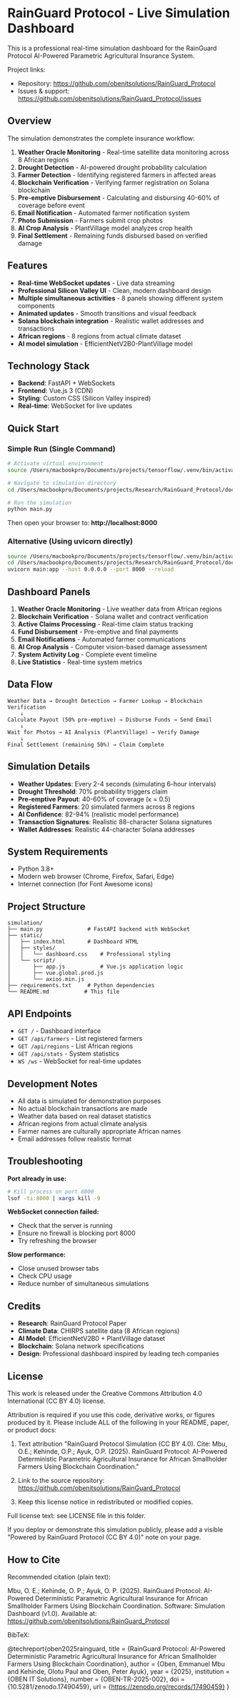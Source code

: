 # RainGuard Protocol - Live Simulation Dashboard

This is a professional real-time simulation dashboard for the RainGuard Protocol AI-Powered Parametric Agricultural Insurance System.

Project links:
- Repository: https://github.com/obenitsolutions/RainGuard_Protocol
- Issues & support: https://github.com/obenitsolutions/RainGuard_Protocol/issues

## Overview

The simulation demonstrates the complete insurance workflow:
1. **Weather Oracle Monitoring** - Real-time satellite data monitoring across 8 African regions
2. **Drought Detection** - AI-powered drought probability calculation
3. **Farmer Detection** - Identifying registered farmers in affected areas
4. **Blockchain Verification** - Verifying farmer registration on Solana blockchain
5. **Pre-emptive Disbursement** - Calculating and disbursing 40-60% of coverage before event
6. **Email Notification** - Automated farmer notification system
7. **Photo Submission** - Farmers submit crop photos
8. **AI Crop Analysis** - PlantVillage model analyzes crop health
9. **Final Settlement** - Remaining funds disbursed based on verified damage

## Features

- **Real-time WebSocket updates** - Live data streaming
- **Professional Silicon Valley UI** - Clean, modern dashboard design
- **Multiple simultaneous activities** - 8 panels showing different system components
- **Animated updates** - Smooth transitions and visual feedback
- **Solana blockchain integration** - Realistic wallet addresses and transactions
- **African regions** - 8 regions from actual climate dataset
- **AI model simulation** - EfficientNetV2B0-PlantVillage model

## Technology Stack

- **Backend**: FastAPI + WebSockets
- **Frontend**: Vue.js 3 (CDN)
- **Styling**: Custom CSS (Silicon Valley inspired)
- **Real-time**: WebSocket for live updates

## Quick Start

### Simple Run (Single Command)

```bash
# Activate virtual environment
source /Users/macbookpro/Documents/projects/tensorflow/.venv/bin/activate

# Navigate to simulation directory
cd /Users/macbookpro/Documents/projects/Research/RainGuard_Protocol/docs/simulation

# Run the simulation
python main.py
```

Then open your browser to: **http://localhost:8000**

### Alternative (Using uvicorn directly)

```bash
source /Users/macbookpro/Documents/projects/tensorflow/.venv/bin/activate
cd /Users/macbookpro/Documents/projects/Research/RainGuard_Protocol/docs/simulation
uvicorn main:app --host 0.0.0.0 --port 8000 --reload
```

## Dashboard Panels

1. **Weather Oracle Monitoring** - Live weather data from African regions
2. **Blockchain Verification** - Solana wallet and contract verification
3. **Active Claims Processing** - Real-time claim status tracking
4. **Fund Disbursement** - Pre-emptive and final payments
5. **Email Notifications** - Automated farmer communications
6. **AI Crop Analysis** - Computer vision-based damage assessment
7. **System Activity Log** - Complete event timeline
8. **Live Statistics** - Real-time system metrics

## Data Flow

```
Weather Data → Drought Detection → Farmer Lookup → Blockchain Verification
    ↓
Calculate Payout (50% pre-emptive) → Disburse Funds → Send Email
    ↓
Wait for Photos → AI Analysis (PlantVillage) → Verify Damage
    ↓
Final Settlement (remaining 50%) → Claim Complete
```

## Simulation Details

- **Weather Updates**: Every 2-4 seconds (simulating 6-hour intervals)
- **Drought Threshold**: 70% probability triggers claim
- **Pre-emptive Payout**: 40-60% of coverage (κ = 0.5)
- **Registered Farmers**: 20 simulated farmers across 8 regions
- **AI Confidence**: 82-94% (realistic model performance)
- **Transaction Signatures**: Realistic 88-character Solana signatures
- **Wallet Addresses**: Realistic 44-character Solana addresses

## System Requirements

- Python 3.8+
- Modern web browser (Chrome, Firefox, Safari, Edge)
- Internet connection (for Font Awesome icons)

## Project Structure

```
simulation/
├── main.py              # FastAPI backend with WebSocket
├── static/
│   ├── index.html       # Dashboard HTML
│   ├── styles/
│   │   └── dashboard.css    # Professional styling
│   └── script/
│       ├── app.js           # Vue.js application logic
│       ├── vue.global.prod.js
│       └── axios.min.js
├── requirements.txt     # Python dependencies
└── README.md           # This file
```

## API Endpoints

- `GET /` - Dashboard interface
- `GET /api/farmers` - List registered farmers
- `GET /api/regions` - List African regions
- `GET /api/stats` - System statistics
- `WS /ws` - WebSocket for real-time updates

## Development Notes

- All data is simulated for demonstration purposes
- No actual blockchain transactions are made
- Weather data based on real dataset statistics
- African regions from actual climate analysis
- Farmer names are culturally appropriate African names
- Email addresses follow realistic format

## Troubleshooting

**Port already in use:**
```bash
# Kill process on port 8000
lsof -ti:8000 | xargs kill -9
```

**WebSocket connection failed:**
- Check that the server is running
- Ensure no firewall is blocking port 8000
- Try refreshing the browser

**Slow performance:**
- Close unused browser tabs
- Check CPU usage
- Reduce number of simultaneous simulations

## Credits

- **Research**: RainGuard Protocol Paper
- **Climate Data**: CHIRPS satellite data (8 African regions)
- **AI Model**: EfficientNetV2B0 + PlantVillage dataset
- **Blockchain**: Solana network specifications
- **Design**: Professional dashboard inspired by leading tech companies

## License

This work is released under the Creative Commons Attribution 4.0 International (CC BY 4.0) license.

Attribution is required if you use this code, derivative works, or figures produced by it. Please include ALL of the following in your README, paper, or product docs:

1) Text attribution
   "RainGuard Protocol Simulation (CC BY 4.0). Cite: Mbu, O.E.; Kehinde, O.P.; Ayuk, O.P. (2025). RainGuard Protocol: AI-Powered Deterministic Parametric Agricultural Insurance for African Smallholder Farmers Using Blockchain Coordination."

2) Link to the source repository: https://github.com/obenitsolutions/RainGuard_Protocol

3) Keep this license notice in redistributed or modified copies.

Full license text: see LICENSE file in this folder.

If you deploy or demonstrate this simulation publicly, please add a visible "Powered by RainGuard Protocol (CC BY 4.0)" note on your page.

## How to Cite

Recommended citation (plain text):

Mbu, O. E.; Kehinde, O. P.; Ayuk, O. P. (2025). RainGuard Protocol: AI-Powered Deterministic Parametric Agricultural Insurance for African Smallholder Farmers Using Blockchain Coordination. Software: Simulation Dashboard (v1.0). Available at: https://github.com/obenitsolutions/RainGuard_Protocol

BibTeX:

@techreport{oben2025rainguard,
  title        = {RainGuard Protocol: AI-Powered Deterministic Parametric Agricultural Insurance for African Smallholder Farmers Using Blockchain Coordination},
  author       = {Oben, Emmanuel Mbu and Kehinde, Olotu Paul and Oben, Peter Ayuk},
  year         = {2025},
  institution  = {OBEN IT Solutions},
  number       = {OBEN-TR-2025-002},
  doi          = {10.5281/zenodo.17490459},
  url          = {https://zenodo.org/records/17490459}
}

